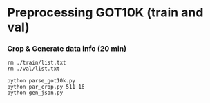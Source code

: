 # Preprocessing GOT10K (train and val)


### Crop & Generate data info (20 min)

````shell
rm ./train/list.txt
rm ./val/list.txt

python parse_got10k.py
python par_crop.py 511 16
python gen_json.py
````
